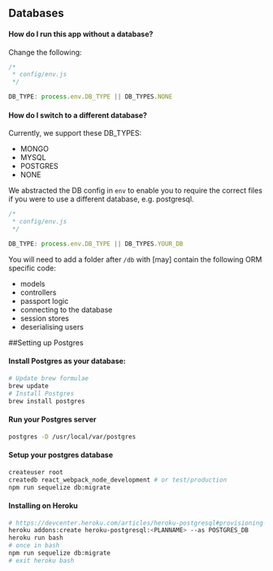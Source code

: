 ## Databases

#### How do I run this app without a database?

Change the following:
```javascript
/*
 * config/env.js
 */

DB_TYPE: process.env.DB_TYPE || DB_TYPES.NONE
```

#### How do I switch to a different database?

Currently, we support these DB_TYPES:

- MONGO
- MYSQL
- POSTGRES
- NONE

We abstracted the DB config in `env` to enable you to require the correct files if you were to use a different database, e.g. postgresql.


```javascript
/*
 * config/env.js
 */

DB_TYPE: process.env.DB_TYPE || DB_TYPES.YOUR_DB
```

You will need to add a folder after `/db` with [may] contain the following ORM specific code:
- models
- controllers
- passport logic
- connecting to the database
- session stores
- deserialising users

##Setting up Postgres

#### Install Postgres as your database:

```bash
# Update brew formulae
brew update
# Install Postgres
brew install postgres
```

#### Run your Postgres server
```bash
postgres -D /usr/local/var/postgres
```

#### Setup your postgres database
```bash
createuser root
createdb react_webpack_node_development # or test/production
npm run sequelize db:migrate
```

#### Installing on Heroku
```bash
# https://devcenter.heroku.com/articles/heroku-postgresql#provisioning-the-add-on
heroku addons:create heroku-postgresql:<PLANNAME> --as POSTGRES_DB
heroku run bash
# once in bash
npm run sequelize db:migrate
# exit heroku bash
```
